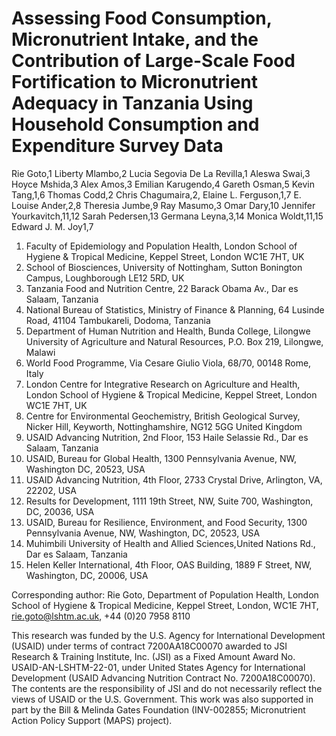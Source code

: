 # Assessing Food Consumption, Micronutrient Intake, and the Contribution of Large-Scale Food Fortification to Micronutrient Adequacy in Tanzania Using Household Consumption and Expenditure Survey Data  

Rie Goto,1 Liberty Mlambo,2 Lucia Segovia De La Revilla,1 Aleswa Swai,3 Hoyce Mshida,3 Alex Amos,3 Emilian Karugendo,4 Gareth Osman,5 Kevin Tang,1,6 Thomas Codd,2 Chris Chagumaira,2, Elaine L. Ferguson,1,7 E. Louise Ander,2,8 Theresia Jumbe,9 Ray Masumo,3 Omar Dary,10 Jennifer Yourkavitch,11,12 Sarah Pedersen,13 Germana Leyna,3,14 Monica Woldt,11,15 Edward J. M. Joy1,7
1. Faculty of Epidemiology and Population Health, London School of Hygiene & Tropical Medicine, Keppel Street, London WC1E 7HT, UK
2. School of Biosciences, University of Nottingham, Sutton Bonington Campus, Loughborough LE12 5RD, UK
3. Tanzania Food and Nutrition Centre, 22 Barack Obama Av., Dar es Salaam, Tanzania 
4. National Bureau of Statistics, Ministry of Finance & Planning, 64 Lusinde Road,
41104 Tambukareli, Dodoma, Tanzania
5. Department of Human Nutrition and Health, Bunda College, Lilongwe University of Agriculture and Natural Resources, P.O. Box 219, Lilongwe, Malawi 
6. World Food Programme, Via Cesare Giulio Viola, 68/70, 00148 Rome, Italy 
7. London Centre for Integrative Research on Agriculture and Health, London School of Hygiene & Tropical Medicine, Keppel Street, London WC1E 7HT, UK
8. Centre for Environmental Geochemistry, British Geological Survey, Nicker Hill, Keyworth, Nottinghamshire, NG12 5GG United Kingdom
9. USAID Advancing Nutrition, 2nd Floor, 153 Haile Selassie Rd., Dar es Salaam, Tanzania 
10. USAID, Bureau for Global Health, 1300 Pennsylvania Avenue, NW, Washington DC, 20523, USA
11. USAID Advancing Nutrition, 4th Floor, 2733 Crystal Drive, Arlington, VA, 22202, USA 
12. Results for Development, 1111 19th Street, NW, Suite 700, Washington, DC, 20036, USA
13. USAID, Bureau for Resilience, Environment, and Food Security, 1300 Pennsylvania Avenue, NW, Washington, DC, 20523, USA  
14. Muhimbili University of Health and Allied Sciences,United Nations Rd., Dar es Salaam, Tanzania
15. Helen Keller International, 4th Floor, OAS Building, 1889 F Street, NW, Washington, DC, 20006, USA

Corresponding author: Rie Goto, Department of Population Health, London School of Hygiene & Tropical Medicine, Keppel Street, London, WC1E 7HT, rie.goto@lshtm.ac.uk, +44 (0)20 7958 8110

This research was funded by the U.S. Agency for International Development (USAID) under terms of contract 7200AA18C00070 awarded to JSI Research & Training Institute, Inc. (JSI) as a Fixed Amount Award No. USAID-AN-LSHTM-22-01, under United States Agency for International Development (USAID Advancing Nutrition Contract No. 7200A18C00070). The contents are the responsibility of JSI and do not necessarily reflect the views of USAID or the U.S. Government. This work was also supported in part by the Bill & Melinda Gates Foundation (INV-002855; Micronutrient Action Policy Support (MAPS) project). 
